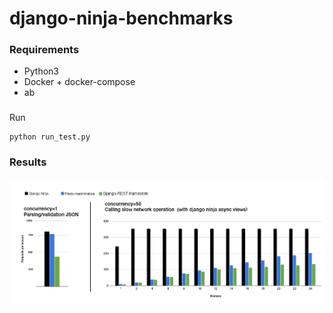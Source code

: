 # django-ninja-benchmarks

### Requirements

 - Python3
 - Docker + docker-compose
 - ab 

###

Run 

```
python run_test.py
```

### Results

![Django Ninja REST Framework](img/results.png)
